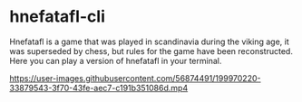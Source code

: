 # hnefatafl-cli

Hnefatafl is a game that was played in scandinavia during the viking age, it was superseded by chess, but rules for the game have been reconstructed. Here you can play a version of hnefatafl in your terminal.







https://user-images.githubusercontent.com/56874491/199970220-33879543-3f70-43fe-aec7-c191b351086d.mp4

